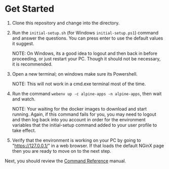 # Get Started

1. Clone this repository and change into the directory.

2. Run the `initial-setup.sh` (for Windows `initial-setup.ps1`) command and
   answer the questions. You can press enter to use the default values it 
   suggest.

   NOTE: On Windows, its a good idea to logout and then back in before 
         proceeding, or just restart your PC. Though it should not be 
         necessary, it is recommended.

3. Open a new terminal; on windows make sure its Powershell.

   NOTE: This will not work in a cmd.exe terminal most of the time.

4. Run the command `webenv up -c alpine-apps -n alpine-apps`, then wait and watch.

   NOTE: Your waiting for the docker images to download and start running.
         Again, if this command fails for you, you may need to logout and then log
         back into you account in order for the environment variables that the
         initial-setup command added to your user profile to take effect.

5. Verify that the environment is working on your PC by going to 
   "https://127.0.0.1/" in a web browser. If that loads the default NGinX page
   then you are ready to move on to the next step.

Next, you should review the [Command Reference](command-reference.md) manual.